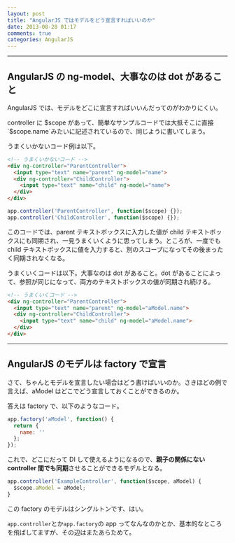 ```yaml
---
layout: post
title: "AngularJS ではモデルをどう宣言すればいいのか"
date: 2013-08-28 01:17
comments: true
categories: AngularJS
---
```


---

## AngularJS の ng-model、大事なのは dot があること

AngularJS では、モデルをどこに宣言すればいいんだってのがわかりにくい。

controller に $scope があって、簡単なサンプルコードでは大抵そこに直接`$scope.name`みたいに記述されているので、同じように書いてしまう。

<!-- more -->

うまくいかないコード例は以下。

``` html
<!-- うまくいかないコード -->
<div ng-controller="ParentController">
  <input type="text" name="parent" ng-model="name">
  <div ng-controller="ChildController">
    <input type="text" name="child" ng-model="name">
  </div>
</div>
```
``` javascript
app.controller('ParentController', function($scope) {});
app.controller('ChildController', function($scope) {});

```
このコードでは、parent テキストボックスに入力した値が child テキストボックスにも同期され、一見うまくいくように思ってしまう。ところが、一度でも child テキストボックスに値を入力すると、別のスコープになってその後まったく同期されなくなる。

うまくいくコードは以下。大事なのは dot があること。dot があることによって、参照が同じになって、両方のテキストボックスの値が同期され続ける。

``` html
<!-- うまくいくコード -->
<div ng-controller="ParentController">
  <input type="text" name="parent" ng-model="aModel.name">
  <div ng-controller="ChildController">
    <input type="text" name="child" ng-model="aModel.name">
  </div>
</div>
```

---

## AngularJS のモデルは factory で宣言

さて、ちゃんとモデルを宣言したい場合はどう書けばいいのか。さきほどの例で言えば、aModel はどこでどう宣言しておくことができるのか。

答えは factory で、以下のようなコード。

``` javascript
app.factory('aModel', function() {
  return {
    name: ''
  };
});
```

これで、どこにだって DI して使えるようになるので、**親子の関係にない controller 間でも同期**させることができるモデルとなる。

``` javascript
app.controller('ExampleController', function($scope, aModel) {
  $scope.aModel = aModel;
}
```

この factory のモデルはシングルトンです、はい。

`app.controller`とか`app.factory`の app ってなんなのかとか、基本的なところを飛ばしてますが、その辺はまたあらためて。
